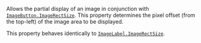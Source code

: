 Allows the partial display of an image in conjunction with
[`ImageButton.ImageRectSize`](https://create.roblox.com/docs/reference/engine/classes/ImageButton#ImageRectSize). This property determines the pixel
offset (from the top-left) of the image area to be displayed.

This property behaves identically to [`ImageLabel.ImageRectSize`](https://create.roblox.com/docs/reference/engine/classes/ImageLabel#ImageRectSize).